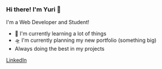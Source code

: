 ### Hi there! I'm Yuri 🖤

I'm a Web Developer and Student!
- 💽 I'm currently learning a lot of things
- 🛸 I'm currently planning my new portfolio (something big)
- Always doing the best in my projects

[LinkedIn](https://www.linkedin.com/in/yuirsilva/)

